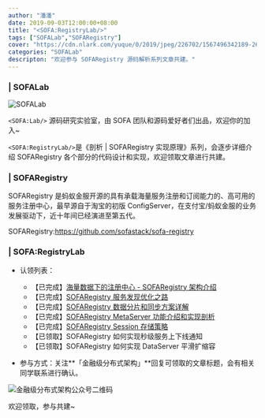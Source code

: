 ```yaml
---
author: "潘潘"
date: 2019-09-03T12:00:00+08:00
title: "<SOFA:RegistryLab/>"
tags: ["SOFALab","SOFARegistry"]
cover: "https://cdn.nlark.com/yuque/0/2019/jpeg/226702/1567496342189-26f60811-c007-45c8-83fd-df6080926f03.jpeg"
categories: "SOFALab"
descripton: "欢迎参与 SOFARegistry 源码解析系列文章共建。"
---
```


### | SOFALab

![SOFALab](https://cdn.nlark.com/yuque/0/2019/jpeg/226702/1567496342189-26f60811-c007-45c8-83fd-df6080926f03.jpeg)

`<SOFA:Lab/>` 源码研究实验室，由 SOFA 团队和源码爱好者们出品，欢迎你的加入~

`<SOFA:RegistryLab/>`是《剖析 | SOFARegistry  实现原理》系列，会逐步详细介绍 SOFARegistry 各个部分的代码设计和实现，欢迎领取文章进行共建。

### | SOFARegistry

SOFARegistry 是蚂蚁金服开源的具有承载海量服务注册和订阅能力的、高可用的服务注册中心，最早源自于淘宝的初版 ConfigServer，在支付宝/蚂蚁金服的业务发展驱动下，近十年间已经演进至第五代。

SOFARegistry:<https://github.com/sofastack/sofa-registry>

### | SOFA:RegistryLab

- 认领列表：
  - 【已完成】[海量数据下的注册中心 - SOFARegistry 架构介绍](/blog/sofa-registry-introduction/)
  - 【已完成】[SOFARegistry 服务发现优化之路](/blog/sofa-registry-service-discovery-optimization/)
  - 【已完成】[SOFARegistry 数据分片和同步方案详解](/blog/sofa-registry-data-fragmentation-synchronization-scheme/)
  - 【已完成】[SOFARegistry MetaServer 功能介绍和实现剖析](/blog/sofa-registry-metaserver-function-introduction/)
  - 【已完成】[SOFARegistry Session 存储策略](/blog/sofa-registry-session-storage/)
  - 【已领取】SOFARegistry 如何实现秒级服务上下线通知
  - 【已领取】SOFARegistry 如何实现 DataServer 平滑扩缩容

- 参与方式：关注**「金融级分布式架构」**回复可领取的文章标题，会有相关同学联系进行确认。

![金融级分布式架构公众号二维码](https://gw.alipayobjects.com/mdn/sofastack/afts/img/A*LVCnR6KtEfEAAAAAAAAAAABjARQnAQ)

欢迎领取，参与共建~